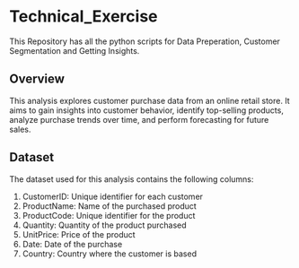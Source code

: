# Technical_Exercise
This Repository has all the python scripts for Data Preperation, Customer Segmentation and Getting Insights.

## Overview

This analysis explores customer purchase data from an online retail store. It aims to gain insights into customer behavior, identify top-selling products, analyze purchase trends over time, and perform forecasting for future sales.

## Dataset
The dataset used for this analysis contains the following columns:

1. CustomerID: Unique identifier for each customer
2. ProductName: Name of the purchased product
3. ProductCode: Unique identifier for the product
4. Quantity: Quantity of the product purchased
5. UnitPrice: Price of the product
6. Date: Date of the purchase
7. Country: Country where the customer is based
